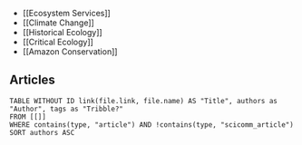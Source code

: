 
- [[Ecosystem Services]]
- [[Climate Change]]
- [[Historical Ecology]]
- [[Critical Ecology]]
- [[Amazon Conservation]]


## Articles
```dataview
TABLE WITHOUT ID link(file.link, file.name) AS "Title", authors as "Author", tags as "Tribble?"
FROM [[]]
WHERE contains(type, "article") AND !contains(type, "scicomm_article")
SORT authors ASC
```

